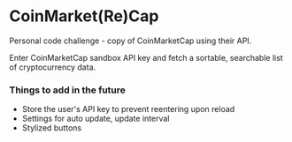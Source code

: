 # CoinMarket(Re)Cap
Personal code challenge - copy of CoinMarketCap using their API.

Enter CoinMarketCap sandbox API key and fetch a sortable, searchable list of cryptocurrency data.

### Things to add in the future
- Store the user's API key to prevent reentering upon reload
- Settings for auto update, update interval
- Stylized buttons
